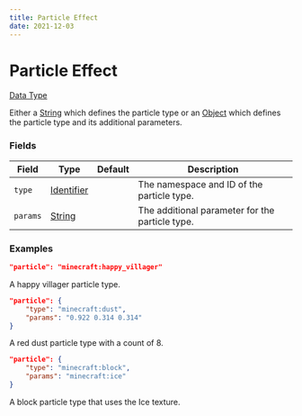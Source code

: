 ```yaml
---
title: Particle Effect
date: 2021-12-03
---
```


# Particle Effect

[Data Type](../data_types.md)

Either a [String](string.md) which defines the particle type or an [Object](object.md) which defines the particle type and its additional parameters.


### Fields

Field | Type | Default | Description
------|------|---------|------------
`type` | [Identifier](identifier.md) | | The namespace and ID of the particle type.
`params` | [String](string.md) | | The additional parameter for the particle type.


### Examples

```json
"particle": "minecraft:happy_villager"
```

A happy villager particle type.
<br>

```json
"particle": {
    "type": "minecraft:dust",
    "params": "0.922 0.314 0.314"
}
```

A red dust particle type with a count of 8.
<br>

```json
"particle": {
    "type": "minecraft:block",
    "params": "minecraft:ice"
}
```

A block particle type that uses the Ice texture.
